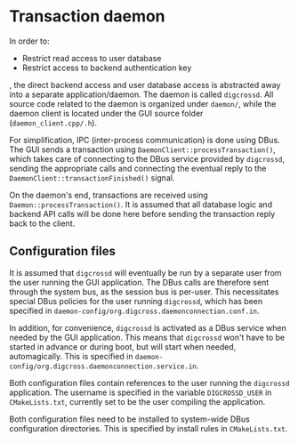 Transaction daemon
==================

In order to:

* Restrict read access to user database
* Restrict access to backend authentication key

, the direct backend access and user database access is abstracted away into a separate application/daemon. The daemon is called `digcrossd`. All source code related to the daemon is organized under `daemon/`, while the daemon client is located under the GUI source folder (`daemon_client.cpp/.h`).

For simplification, IPC (inter-process communication) is done using DBus.
The GUI sends a transaction using `DaemonClient::processTransaction()`, which
takes care of connecting to the DBus service provided by `digcrossd`, sending the appropriate calls and connecting the eventual reply to the `DaemonClient::transactionFinished()` signal.

On the daemon's end, transactions are received using `Daemon::processTransaction()`. It is assumed that all database logic and backend API calls will be done here before sending the transaction reply back to the client.

Configuration files
-------------------

It is assumed that `digcrossd` will eventually be run by a separate user from the user running the GUI application. The DBus calls are therefore sent through the system bus, as the session bus is per-user. This necessitates special DBus policies for the user running `digcrossd`, which has been specified in `daemon-config/org.digcross.daemonconnection.conf.in`.

In addition, for convenience, `digcrossd` is activated as a DBus service when needed by the GUI application. This means that `digcrossd` won't have to be started in advance or during boot, but will start when needed, automagically. This is specified in `daemon-config/org.digcross.daemonconnection.service.in`.

Both configuration files contain references to the user running the `digcrossd` application. The username is specified in the variable `DIGCROSSD_USER` in `CMakeLists.txt`, currently set to be the user compiling the application.

Both configuration files need to be installed to system-wide DBus configuration directories. This is specified by install rules in `CMakeLists.txt`.
